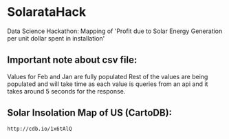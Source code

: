 # SolarataHack
Data Science Hackathon: Mapping of  'Profit due to Solar Energy Generation per unit dollar spent in installation'


## Important note about csv file:

Values for Feb and Jan are fully populated Rest of the values are being populated and will take time as each value is queries from an api and it takes around 5 seconds for the response.
	
	
## Solar Insolation Map of US (CartoDB):
	http://cdb.io/1x6tAlQ
